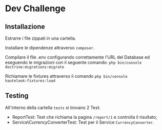 # Dev Challenge

## Installazione
Estrarre i file zippati in una cartella.

Installare le dipendenze attraverso `composer`.

Compilare il file .env configurando correttamente l'URL del Database ed eseguendo le migrazioni con il seguente comando: `php bin/console doctrine:migrations:migrate`

Richiamare le fixtures attraverso il comando `php bin/console hautelook:fixtures:load`

## Testing
All'interno della cartella `tests` si trovano 2 Test:

- ReportTest: Test che richiama la pagina `/report/1` e controlla il risultato;
- Service\CurrencyConverterTest: Test per il Service `CurrencyConverter`.